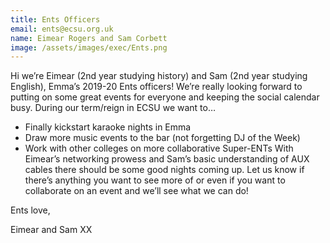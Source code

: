 ```yaml
---
title: Ents Officers
email: ents@ecsu.org.uk
name: Eimear Rogers and Sam Corbett
image: /assets/images/exec/Ents.png
---
```

Hi we’re Eimear (2nd year studying history) and Sam (2nd year studying English), Emma’s 2019-20 Ents officers! We’re really looking forward to putting on some great events for everyone and keeping the social calendar busy. During our term/reign in ECSU we want to…

* Finally kickstart karaoke nights in Emma 
* Draw more music events to the bar (not forgetting DJ of the Week)
* Work with other colleges on more collaborative Super-ENTs
With Eimear’s networking prowess and Sam’s basic understanding of AUX cables there should be some good nights coming up. Let us know if there’s anything you want to see more of or even if you want to collaborate on an event and we’ll see what we can do! 

Ents love,

Eimear and Sam XX
